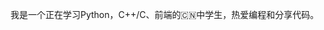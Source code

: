 我是一个正在学习Python，C++/C、前端的🇨🇳中学生，热爱编程和分享代码。

<!---
QingshuoLiu2022/QingshuoLiu2022 is a ✨ special ✨ repository because its `README.md` (this file) appears on your GitHub profile.
You can click the Preview link to take a look at your changes.
--->
